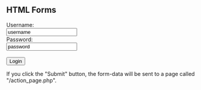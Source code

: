 
<!DOCTYPE html>
<html>
<body>

<h2>HTML Forms</h2>

<form action="/action_page.php">
  <label for="user">Username:</label><br>
  <input type="text" id="user" name="user" value="username"><br>
  <label for="pass">Password:</label><br>
  <input type="text" id="pass" name="pass" value="password"><br><br>
  <input type="submit" value="Login">
</form> 

<p>If you click the "Submit" button, the form-data will be sent to a page called "/action_page.php".</p>

</body>
</html>
